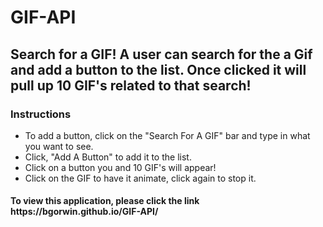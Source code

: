 # GIF-API

<h2>
Search for a GIF! A user can search for the a Gif and add a button to the list. Once clicked it will pull up 10 GIF's related to that search!
</h2>

<h3>Instructions</h3>
<ul>
<li>To add a button, click on the "Search For A GIF" bar and type in what you want to see.</li>
<li>Click, "Add A Button" to add it to the list.</li>
<li>Click on a button you and 10 GIF's will appear!</li>
  <li>Click on the GIF to have it animate, click again to stop it.</li>
</ul>

<h4>To view this application, please click the link https://bgorwin.github.io/GIF-API/ </h4>
